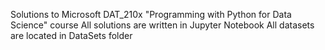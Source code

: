 Solutions to Microsoft DAT_210x "Programming with Python for Data Science" course
All solutions are written in Jupyter Notebook 
All datasets are located in DataSets folder
